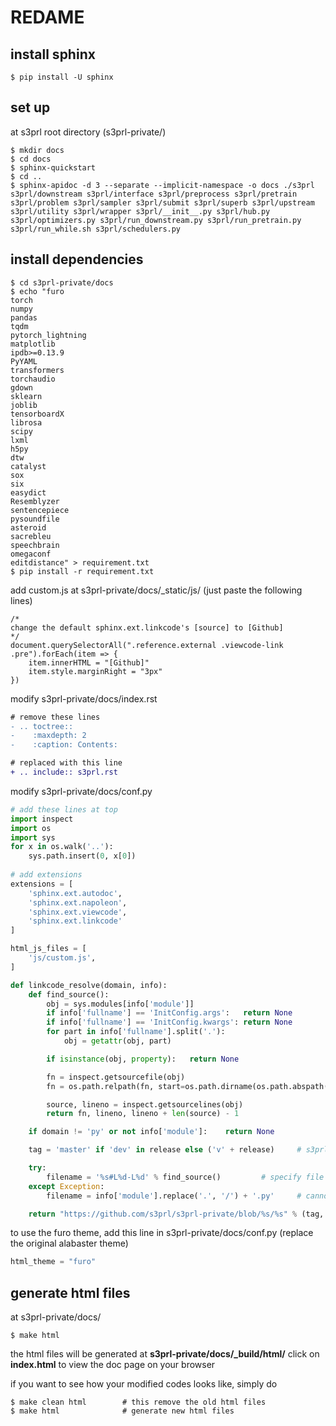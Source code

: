 # REDAME
## install sphinx
```shell
$ pip install -U sphinx
```

## set up
at s3prl root directory (s3prl-private/)
```shell
$ mkdir docs
$ cd docs
$ sphinx-quickstart
$ cd ..
$ sphinx-apidoc -d 3 --separate --implicit-namespace -o docs ./s3prl s3prl/downstream s3prl/interface s3prl/preprocess s3prl/pretrain s3prl/problem s3prl/sampler s3prl/submit s3prl/superb s3prl/upstream s3prl/utility s3prl/wrapper s3prl/__init__.py s3prl/hub.py s3prl/optimizers.py s3prl/run_downstream.py s3prl/run_pretrain.py s3prl/run_while.sh s3prl/schedulers.py
```

## install dependencies
```shell
$ cd s3prl-private/docs
$ echo "furo
torch
numpy
pandas
tqdm
pytorch_lightning
matplotlib
ipdb>=0.13.9
PyYAML
transformers
torchaudio
gdown
sklearn
joblib
tensorboardX
librosa
scipy
lxml
h5py
dtw
catalyst
sox
six
easydict
Resemblyzer
sentencepiece
pysoundfile
asteroid
sacrebleu
speechbrain
omegaconf
editdistance" > requirement.txt
$ pip install -r requirement.txt
```

add custom.js at s3prl-private/docs/_static/js/
(just paste the following lines)
```javascript=
/*
change the default sphinx.ext.linkcode's [source] to [Github]
*/
document.querySelectorAll(".reference.external .viewcode-link .pre").forEach(item => {
    item.innerHTML = "[Github]"
    item.style.marginRight = "3px"
})

```

modify s3prl-private/docs/index.rst
```diff
# remove these lines
- .. toctree::
-    :maxdepth: 2
-    :caption: Contents:

# replaced with this line
+ .. include:: s3prl.rst
```

modify s3prl-private/docs/conf.py
```python
# add these lines at top
import inspect
import os
import sys
for x in os.walk('..'):
	sys.path.insert(0, x[0])
    
# add extensions
extensions = [
    'sphinx.ext.autodoc',
    'sphinx.ext.napoleon',
    'sphinx.ext.viewcode',
    'sphinx.ext.linkcode'
]

html_js_files = [
    'js/custom.js',
]

def linkcode_resolve(domain, info):
    def find_source():
        obj = sys.modules[info['module']]
        if info['fullname'] == 'InitConfig.args':	return None	
        if info['fullname'] == 'InitConfig.kwargs':	return None	
        for part in info['fullname'].split('.'):
            obj = getattr(obj, part) 

        if isinstance(obj, property):	return None	

        fn = inspect.getsourcefile(obj)	
        fn = os.path.relpath(fn, start=os.path.dirname(os.path.abspath(__file__))[:-4])

        source, lineno = inspect.getsourcelines(obj)
        return fn, lineno, lineno + len(source) - 1

    if domain != 'py' or not info['module']:	return None

    tag = 'master' if 'dev' in release else ('v' + release)		# s3prl github version

    try:
        filename = '%s#L%d-L%d' % find_source()			# specify file page with line number
    except Exception:
        filename = info['module'].replace('.', '/') + '.py'		# cannot find corresponding codeblock, use the file page instead

    return "https://github.com/s3prl/s3prl-private/blob/%s/%s" % (tag, filename)
```

to use the furo theme, add this line in s3prl-private/docs/conf.py (replace the original alabaster theme)
```python
html_theme = "furo"
```

## generate html files
at s3prl-private/docs/
```shell
$ make html
```

the html files will be generated at **s3prl-private/docs/_build/html/**
click on **index.html** to view the doc page on your browser

if you want to see how your modified codes looks like, simply do
```shell
$ make clean html        # this remove the old html files
$ make html              # generate new html files
```